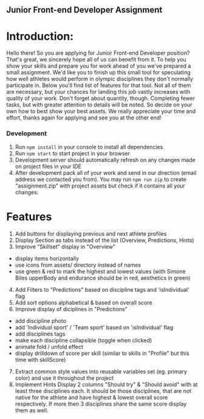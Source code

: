 Junior Front-end Developer Assignment
-------------------------------

# Introduction:

Hello there! So you are applying for Junior Front-end Developer position? That's great, we sincerely hope all of us can benefit from it.
To help you show your skills and prepare you for work ahead of you we've prepared a small assignment.
We'd like you to finish up this small tool for speculating how well athletes would perform in olympic disciplines they don't normally participate in.
Below you'll find list of features for that tool. Not all of them are necessary, but your chances for landing this job vastly increases with quality of your work.
Don't forget about quantity, though. Completing fewer tasks, but with greater attention to details will be noted. So decide on your own how to best show your best assets.
We really appreciate your time and effort, thanks again for applying and see you at the other end!

### Development
1. Run `npm install` in your console to install all dependencies
2. Run `npm start` to start project in your browser
3. Development server should automatically refresh on any changes made on project files in your IDE
4. After development pack all of your work and send in our direction (email address we contacted you from).
You may run `npm run zip` to create "assignment.zip" with project assets but check if it contains all your changes. 


# Features
1. Add buttons for displaying previous and next athlete profiles
2. Display Section as tabs instead of the list (Overview, Predictions, Hints)
3. Improve "Skillset" display in "Overview"
 - display items horizontally
 - use icons from assets/ directory instead of names
 - use green & red to mark the highest and lowest values (with Simone Biles upperBody and endurance should be in red, aesthetics in green)
4. Add Filters to "Predictions" based on discipline tags and 'isIndividual' flag
5. Add sort options alphabetical & based on overall score
6. Improve display of diciplines in "Predictions"
 - add discipline photo
 - add 'Individual sport' / 'Team sport' based on 'isIndividual' flag
 - add disciplines tags
 - make each discipline collapsible (toggle when clicked)
 - animate fold / unfold effect
 - display drilldown of score per skill (similar to skills in "Profile" but this time with skillScore)
7. Extract common style values into reusable variables set (eg. primary color) and use it throughout the project
8. Implement Hints
    Display 2 columns "Should try" & "Should avoid" with at least three disciplines each.
    It should be those disciplines, that are not native for the athlete and have highest & lowest overall score respectively.
    If more then 3 disciplines share the same score display them as well.
